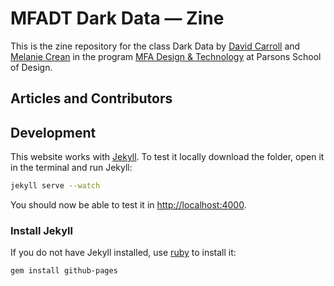 # MFADT Dark Data — Zine

This is the zine repository for the class Dark Data by [David Carroll](https://twitter.com/profcarroll) and [Melanie Crean](http://www.melaniecrean.com/) in the program [MFA Design & Technology](https://www.newschool.edu/parsons/mfa-design-technology/) at Parsons School of Design.

## Articles and Contributors


## Development

This website works with [Jekyll](https://jekyllrb.com/).
To test it locally download the folder, open it in the terminal and run Jekyll:

```sh
jekyll serve --watch
```
You should now be able to test it in [http://localhost:4000](http://localhost:4000).

### Install Jekyll

If you do not have Jekyll installed, use [ruby](https://www.ruby-lang.org/) to install it:

```sh
gem install github-pages
```
